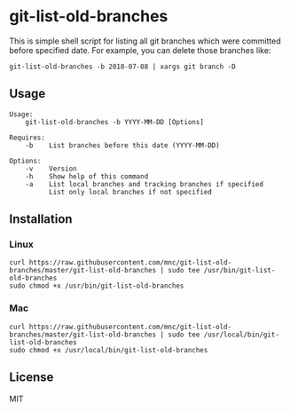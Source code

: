 # git-list-old-branches
This is simple shell script for listing all git branches which were committed before specified date.
For example, you can delete those branches like:

```shell
git-list-old-branches -b 2018-07-08 | xargs git branch -D
```

## Usage

```
Usage:
    git-list-old-branches -b YYYY-MM-DD [Options]

Requires:
    -b    List branches before this date (YYYY-MM-DD)

Options:
    -v    Version
    -h    Show help of this command
    -a    List local branches and tracking branches if specified
          List only local branches if not specified
```

## Installation

### Linux

```shell
curl https://raw.githubusercontent.com/mnc/git-list-old-branches/master/git-list-old-branches | sudo tee /usr/bin/git-list-old-branches
sudo chmod +x /usr/bin/git-list-old-branches
```

### Mac

```shell
curl https://raw.githubusercontent.com/mnc/git-list-old-branches/master/git-list-old-branches | sudo tee /usr/local/bin/git-list-old-branches
sudo chmod +x /usr/local/bin/git-list-old-branches
```

## License
MIT
